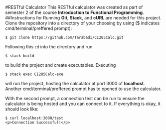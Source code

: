 #RESTful Calculator
This RESTful calculator was created as part of semester 2 of the course **Introduction to Functional Programming**.
##Instructions for Running
**Git**, **Stack**, and **cURL** are needed for this project.
Clone the repository into a directory of your choosing by using ($ indicates cmd/terminal/preffered prompt):
```
$ git clone https://github.com/Tarabadi/CI285Calc.git
```
Following this `cd` into the directory and run
```
$ stack build
```
to build the project and create executables. Executing 
```
$ stack exec CI285Calc-exe
```
will run the project, hosting the calculator at port 3000 of **localhost**. Another cmd/terminal/preffered prompt has to opened to use the calculator.

With the second prompt, a connection test can be run to ensure the calculator is being hosted and you can connect to it. If everything is okay, it should look like:
```
$ curl localhost:3000/test
<p>Connection Successful!</p>
```
